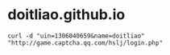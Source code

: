 # doitliao.github.io

```
curl -d "uin=1306040659&name=doitliao" "http://game.captcha.qq.com/hslj/login.php"
```
